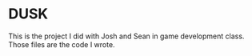 # DUSK


This is the project I did with Josh and Sean in game development class.
Those files are the code I wrote.
